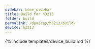 ```yaml
---
sidebar: home_sidebar
title: Build for h3213
folder: build
permalink: /devices/h3213/build/
device: h3213
---
```

{% include templates/device_build.md %}
